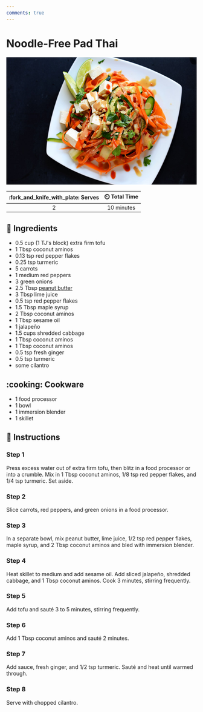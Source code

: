 ```yaml
---
comments: true
---
```

# Noodle-Free Pad Thai

![Noodle-Free Pad Thai](../assets/images/noodle-free-pad-thai.jpg)

| :fork_and_knife_with_plate: Serves | :timer_clock: Total Time |
|:----------------------------------:|:-----------------------: |
| 2 | 10 minutes |

## :salt: Ingredients

- 0.5 cup (1 TJ's block) extra firm tofu
- 1 Tbsp coconut aminos
- 0.13 tsp red pepper flakes
- 0.25 tsp turmeric
- 5 carrots
- 1 medium red peppers
- 3 green onions
- 2.5 Tbsp [peanut butter][1]
- 3 Tbsp lime juice
- 0.5 tsp red pepper flakes
- 1.5 Tbsp maple syrup
- 2 Tbsp coconut aminos
- 1 Tbsp sesame oil
- 1 jalapeño
- 1.5 cups shredded cabbage
- 1 Tbsp coconut aminos
- 1 Tbsp coconut aminos
- 0.5 tsp fresh ginger
- 0.5 tsp turmeric
- some cilantro

## :cooking: Cookware

- 1 food processor
- 1 bowl
- 1 immersion blender
- 1 skillet

## :pencil: Instructions

### Step 1

Press excess water out of extra firm tofu, then blitz in a food processor or into a crumble. Mix in 1 Tbsp coconut
aminos, 1/8 tsp red pepper flakes, and 1/4 tsp turmeric. Set aside.

### Step 2

Slice carrots, red peppers, and green onions in a food processor.

### Step 3

In a separate bowl, mix peanut butter, lime juice, 1/2 tsp red pepper flakes, maple syrup, and 2 Tbsp coconut aminos and
bled with immersion blender.

### Step 4

Heat skillet to medium and add sesame oil. Add sliced jalapeño, shredded cabbage, and 1 Tbsp coconut aminos. Cook 3
minutes, stirring frequently.

### Step 5

Add tofu and sauté 3 to 5 minutes, stirring frequently.

### Step 6

Add 1 Tbsp coconut aminos and sauté 2 minutes.

### Step 7

Add sauce, fresh ginger, and 1/2 tsp turmeric. Sauté and heat until warmed through.

### Step 8

Serve with chopped cilantro.

[1]: <../ingredients/peanut-butter.md>
